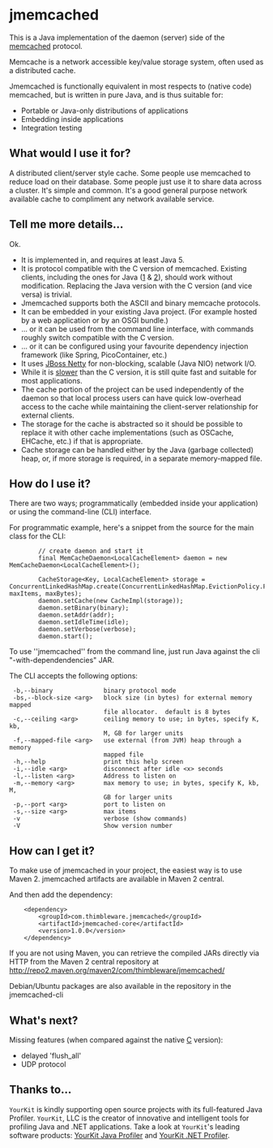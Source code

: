 # jmemcached #

This is a Java implementation of the daemon (server) side of the [memcached](http://www.danga.com/memcached/) protocol.

Memcache is a network accessible key/value storage system, often used as a distributed cache.

Jmemcached is functionally equivalent in most respects to (native code) memcached, but is written in pure Java, and is thus suitable for:

  * Portable or Java-only distributions of applications
  * Embedding inside applications
  * Integration testing

## What would I use it for? ##

A distributed client/server style cache. Some people use memcached to reduce load on their database. Some people just use it to share data across a cluster. It's simple and common. It's a good general purpose network available cache to compliment any network available service.

## Tell me more details... ##

Ok.

  * It is implemented in, and requires at least Java 5.
  * It is protocol compatible with the C version of memcached.  Existing clients, including the ones for Java ([1](http://www.whalin.com/memcached/) & [2](http://code.google.com/p/spymemcached/)), should work without modification.  Replacing the Java version with the C version (and vice versa) is trivial.
  * Jmemcached supports both the ASCII and binary memcache protocols.
  * It can be embedded in your existing Java project. (For example hosted by a web application or by an OSGI bundle.)
  * ... or it can be used from the command line interface, with commands roughly switch compatible with the C version.
  * ... or it can be configured using your favourite dependency injection framework (like Spring, PicoContainer, etc.)
  * It uses [JBoss Netty](http://www.jboss.org/netty/) for non-blocking, scalable (Java NIO) network I/O.
  * While it is [slower](PerformanceMeasurements.md) than the C version, it is still quite fast and suitable for most applications.
  * The cache portion of the project can be used independently of the daemon so that local process users can have quick low-overhead access to the cache while maintaining the client-server relationship for external clients.
  * The storage for the cache is abstracted so it should be possible to replace it with other cache implementations (such as OSCache, EHCache, etc.) if that is appropriate.
  * Cache storage can be handled either by the Java (garbage collected) heap, or, if more storage is required, in a separate memory-mapped file.

## How do I use it? ##

There are two ways; programmatically (embedded inside your application) or using the command-line (CLI) interface.

For programmatic example, here's a snippet from the source for the main class for the CLI:

```
        // create daemon and start it
        final MemCacheDaemon<LocalCacheElement> daemon = new MemCacheDaemon<LocalCacheElement>();

        CacheStorage<Key, LocalCacheElement> storage = ConcurrentLinkedHashMap.create(ConcurrentLinkedHashMap.EvictionPolicy.FIFO, maxItems, maxBytes);
        daemon.setCache(new CacheImpl(storage));
        daemon.setBinary(binary);
        daemon.setAddr(addr);
        daemon.setIdleTime(idle);
        daemon.setVerbose(verbose);
        daemon.start();
```

To use ''jmemcached'' from the command line, just run Java against the cli "-with-dependendencies" JAR.

The CLI accepts the following options:

```
 -b,--binary              binary protocol mode
 -bs,--block-size <arg>   block size (in bytes) for external memory mapped
                          file allocator.  default is 8 bytes
 -c,--ceiling <arg>       ceiling memory to use; in bytes, specify K, kb,
                          M, GB for larger units
 -f,--mapped-file <arg>   use external (from JVM) heap through a memory
                          mapped file
 -h,--help                print this help screen
 -i,--idle <arg>          disconnect after idle <x> seconds
 -l,--listen <arg>        Address to listen on
 -m,--memory <arg>        max memory to use; in bytes, specify K, kb, M,
                          GB for larger units
 -p,--port <arg>          port to listen on
 -s,--size <arg>          max items
 -v                       verbose (show commands)
 -V                       Show version number
```


## How can I get it? ##

To make use of jmemcached in your project, the easiest way is to use Maven 2.  jmemcached artifacts are available in Maven 2 central.

And then add the dependency:
```
    <dependency>
        <groupId>com.thimbleware.jmemcached</groupId>
        <artifactId>jmemcached-core</artifactId>
        <version>1.0.0</version>
    </dependency>
```

If you are not using Maven, you can retrieve the compiled JARs directly via HTTP from the Maven 2 central repository at http://repo2.maven.org/maven2/com/thimbleware/jmemcached/

Debian/Ubuntu packages are also available in the repository in the jmemcached-cli

## What's next? ##

Missing features (when compared against the native [C](C.md) version):

  * delayed 'flush\_all'
  * UDP protocol

## Thanks to... ##

`YourKit` is kindly supporting open source projects with its full-featured Java Profiler.
`YourKit`, LLC is the creator of innovative and intelligent tools for profiling
Java and .NET applications. Take a look at `YourKit`'s leading software products:
[YourKit Java Profiler](http://www.yourkit.com/java/profiler/index.jsp) and
[YourKit .NET Profiler](http://www.yourkit.com/.net/profiler/index.jsp).